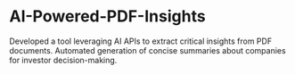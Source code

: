 # AI-Powered-PDF-Insights
Developed a tool leveraging AI APIs to extract critical insights from PDF documents. Automated generation of concise summaries about companies for investor decision-making.
